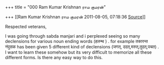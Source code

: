 +++
title = "000 Ram Kumar Krishnan ராம குமரன்"

+++
[[Ram Kumar Krishnan ராம குமரன்	2011-08-05, 07:18:36 [Source](https://groups.google.com/g/samskrita/c/Go88Wd6Fq1E)]]



Respected veterans,

  

I was going through sabda manjari and i perplexed seeing so many declensions for various noun ending words (हलन्थ ) . for example तकारन्त नंपुसक has been given 5 different kind of declensions (जगत्, ददत्,मरुत्,तुदत्,पचत) . I want to learn these somehow but its very difficult to memorize all these different forms. Is there any easy way to do this.

